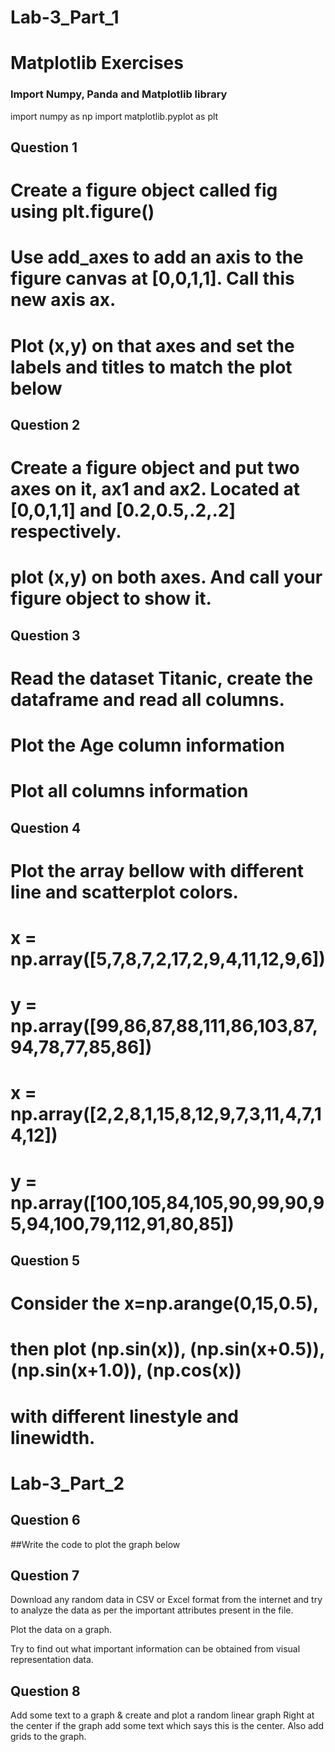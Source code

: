 # Lab-3_Part_1

# Matplotlib Exercises

### Import Numpy, Panda and Matplotlib library

import numpy as np
import matplotlib.pyplot as plt

## Question 1
# Create a figure object called fig using plt.figure()
# Use add_axes to add an axis to the figure canvas at [0,0,1,1]. Call this new axis ax. 
# Plot (x,y) on that axes and set the labels and titles to match the plot below

## Question 2
# Create a figure object and put two axes on it, ax1 and ax2. Located at [0,0,1,1] and [0.2,0.5,.2,.2] respectively.
# plot (x,y) on both axes. And call your figure object to show it.

## Question 3
# Read the dataset Titanic, create the dataframe and read all columns.
# Plot the Age column information
# Plot all columns information 

## Question 4
# Plot the array bellow with different line and scatterplot colors.
# x = np.array([5,7,8,7,2,17,2,9,4,11,12,9,6])
# y = np.array([99,86,87,88,111,86,103,87,94,78,77,85,86])

# x = np.array([2,2,8,1,15,8,12,9,7,3,11,4,7,14,12])
# y = np.array([100,105,84,105,90,99,90,95,94,100,79,112,91,80,85])

## Question 5
# Consider the x=np.arange(0,15,0.5),
# then plot (np.sin(x)), (np.sin(x+0.5)), (np.sin(x+1.0)), (np.cos(x))
# with different linestyle and linewidth.


# Lab-3_Part_2

## Question 6

##Write the code to plot the graph below

## Question 7

Download any random data in CSV or Excel format from the internet and try to analyze the data as per the important attributes present in the file.

Plot the data on a graph.

Try to find out what important information can be obtained from visual representation data.

## Question 8

Add some text to a graph & create and plot a random linear graph
Right at the center if the graph add some text which says this is the center.
Also add grids to the graph.